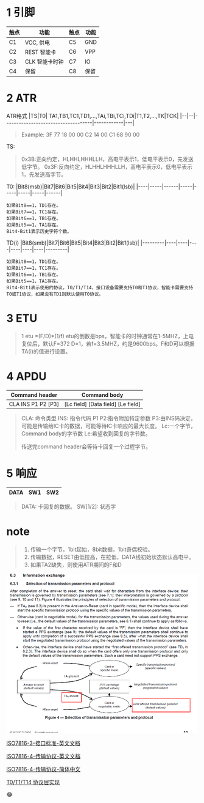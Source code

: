 # 1 引脚
|触点|功能|触点|功能|
|----|----|---|----|
|C1|VCC, 供电|C5|GND|
|C2|REST 智能卡|C6|VPP|
|C3|CLK 智能卡时钟|C7|IO|
|C4|保留|C8|保留|

# 2 ATR
ATR格式
|TS|T0| TA1,TB1,TC1,TD1,...,TAi,TBi,TCi,TDi|T1,T2,...,TK|TCK|
|--|--|------------------------------------|------------|---|
> Example:
3F 77 18 00 00 C2 14 00 C1 68 90 00

TS:
> 0x3B:正向约定，HLHHLHHHLLH，高电平表示1，低电平表示0，先发送低字节。
> 0x3F:反向约定，HLHHLHHHLLH，高电平表示0，低电平表示1，先发送高字节。

T0:
|Bit8(msb)|Bit7|Bit6|Bit5|Bit4|Bit3|Bit2|Bit1(lsb)|
|----|-----|------|-----|-----|-----|-----|------|
```
如果Bit8==1，TD1存在。
如果Bit7==1，TC1存在。
如果Bit6==1，TB1存在。
如果Bit5==1，TA1存在。
Bit4-Bit1表示历史字符个数。
```
TD(i)
|Bit8(smb)|Bit7|Bit6|Bit5|Bit4|Bit3|Bit2|Bit1(lsb)|
|---------|----|----|----|----|----|----|---------|
```
如果Bit8==1，TD1存在。
如果Bit7==1，TC1存在。
如果Bit6==1，TB1存在。
如果Bit5==1，TA1存在。
Bit4-Bit1表示使用的协议，T0/T1/T14，接口设备需要支持T0和T1协议，智能卡需要支持T0或T1协议，如果没有TD1则默认使用T0协议。
```

# 3 ETU
> 1 etu =(F/D)*(1/f)
etu的倒数是bps，智能卡的时钟通常在1-5MHZ，上电复位后，默认F=372 D=1，若f=3.5MHZ，约是9600bps。F和D可以根据TA(i)的值进行设置。

# 4 APDU
|Command header|Command body|
|-------------|----------------------------------|
|CLA INS P1 P2 [P3]|[Lc field] [Data field] [Le field]|
> CLA: 命令类型
INS: 指令代码
P1 P2:指令附加特定参数
P3:由INS码决定，可能是传输给IC卡的数据，可能等待IC卡响应的最大长度。
Lc:一个字节，Command body的字节数
Le:希望收到回复的字节数。
>
> 传送完command header会等待卡回复一个过程字节。

# 5 响应
|DATA|SW1|SW2|
|-----|--|---|
>DATA: 卡回复的数据。
SW[1/2]: 状态字

# note
> 1. 传输一个字节，1bit起始，8bit数据，1bit奇偶校验。
> 2. 传输数据，RESET由低拉高，在拉低，DATA线初始状态默认高电平。
> 3. 如果TA2缺失，则使用ATR期间的F和D

![缺失TA2，则使用ATR期间的F和D](Absend_TA2.png)


[ISO7816-3-接口标准-英文文档](ISO+IEC-7816-3-2006.pdf)

[ISO7816-4-传输协议-英文文档](ISO+IEC-7816-4.pdf)

[ISO7816-4-传输协议-简体中文](https://max.book118.com/html/2021/1120/8135134132004041.shtm)

[T0/T1/T14 协议层实现](drvSC.c)


:joy:
